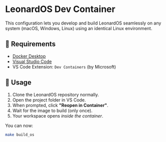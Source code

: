 # LeonardOS Dev Container

This configuration lets you develop and build LeonardOS seamlessly on any system
(macOS, Windows, Linux) using an identical Linux environment.

## 🧱 Requirements
- [Docker Desktop](https://www.docker.com/products/docker-desktop/)
- [Visual Studio Code](https://code.visualstudio.com/)
- VS Code Extension: `Dev Containers` (by Microsoft)

## 🚀 Usage
1. Clone the LeonardOS repository normally.
2. Open the project folder in VS Code.
3. When prompted, click **"Reopen in Container"**.
4. Wait for the image to build (only once).
5. Your workspace opens *inside the container*.

You can now:
```bash
make build_os
